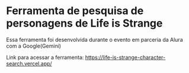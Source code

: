 # Ferramenta de pesquisa de personagens de Life is Strange

Essa ferramenta foi desenvolvida durante o evento em parceria da Alura com a Google(Gemini)

Link para acessar a ferramenta: https://life-is-strange-character-search.vercel.app/
